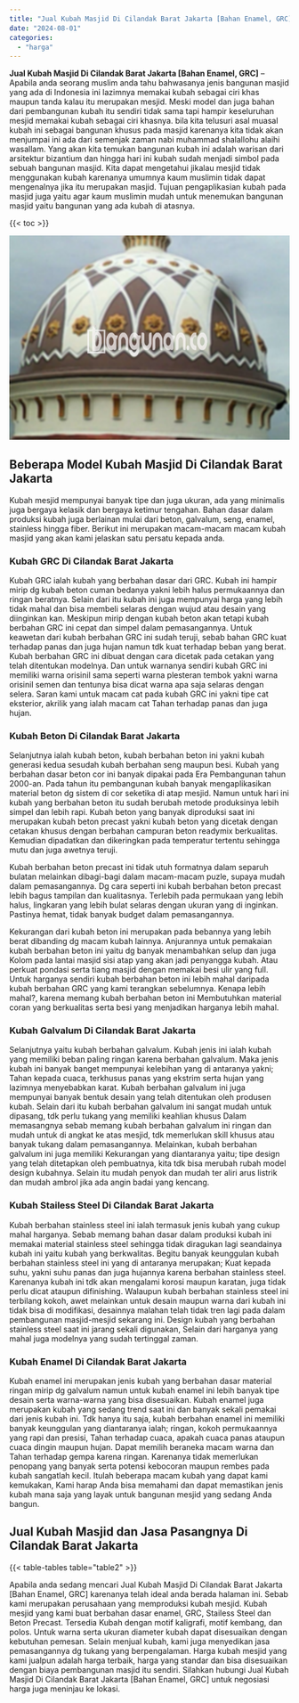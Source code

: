 ```yaml
---
title: "Jual Kubah Masjid Di Cilandak Barat Jakarta [Bahan Enamel, GRC]"
date: "2024-08-01"
categories: 
  - "harga"
---
```


**Jual Kubah Masjid Di Cilandak Barat Jakarta \[Bahan Enamel, GRC\]** – Apabila anda seorang muslim anda tahu bahwasanya jenis bangunan masjid yang ada di Indonesia ini lazimnya memakai kubah sebagai ciri khas maupun tanda kalau itu merupakan mesjid. Meski model dan juga bahan dari pembangunan kubah itu sendiri tidak sama tapi hampir keseluruhan mesjid memakai kubah sebagai ciri khasnya. bila kita telusuri asal muasal kubah ini sebagai bangunan khusus pada masjid karenanya kita tidak akan menjumpai ini ada dari semenjak zaman nabi muhammad shalallohu alaihi wasallam. Yang akan kita temukan bangunan kubah ini adalah warisan dari arsitektur bizantium dan hingga hari ini kubah sudah menjadi simbol pada sebuah bangunan masjid. Kita dapat mengetahui jikalau mesjid tidak menggunakan kubah karenanya umumnya kaum muslimin tidak dapat mengenalnya jika itu merupakan masjid. Tujuan pengaplikasian kubah pada masjid juga yaitu agar kaum muslimin mudah untuk menemukan bangunan masjid yaitu bangunan yang ada kubah di atasnya.

{{< toc >}}

![Jual Kubah Masjid Di Cilandak Barat Jakarta [Bahan Enamel, GRC]](/images/jual-kubah-masjid-41.png)

## Beberapa Model Kubah Masjid Di Cilandak Barat Jakarta

Kubah mesjid mempunyai banyak tipe dan juga ukuran, ada yang minimalis juga bergaya kelasik dan bergaya ketimur tengahan. Bahan dasar dalam produksi kubah juga berlainan mulai dari beton, galvalum, seng, enamel, stainless hingga fiber. Berikut ini merupakan macam-macam macam kubah masjid yang akan kami jelaskan satu persatu kepada anda.

### Kubah GRC Di Cilandak Barat Jakarta

Kubah GRC ialah kubah yang berbahan dasar dari GRC. Kubah ini hampir mirip dg kubah beton cuman bedanya yakni lebih halus permukaannya dan ringan beratnya. Selain dari itu kubah ini juga mempunyai harga yang lebih tidak mahal dan bisa membeli selaras dengan wujud atau desain yang diinginkan kan. Meskipun mirip dengan kubah beton akan tetapi kubah berbahan GRC ini cepat dan simpel dalam pemasangannya. Untuk keawetan dari kubah berbahan GRC ini sudah teruji, sebab bahan GRC kuat terhadap panas dan juga hujan namun tdk kuat terhadap beban yang berat. Kubah berbahan GRC ini dibuat dengan cara dicetak pada cetakan yang telah ditentukan modelnya. Dan untuk warnanya sendiri kubah GRC ini memiliki warna orisinil sama seperti warna plesteran tembok yakni warna orisinil semen dan tentunya bisa dicat warna apa saja selaras dengan selera. Saran kami untuk macam cat pada kubah GRC ini yakni tipe cat eksterior, akrilik yang ialah macam cat Tahan terhadap panas dan juga hujan.

### Kubah Beton Di Cilandak Barat Jakarta

Selanjutnya ialah kubah beton, kubah berbahan beton ini yakni kubah generasi kedua sesudah kubah berbahan seng maupun besi. Kubah yang berbahan dasar beton cor ini banyak dipakai pada Era Pembangunan tahun 2000-an. Pada tahun itu pembangunan kubah banyak mengaplikasikan material beton dg sistem di cor seketika di atap mesjid. Namun untuk hari ini kubah yang berbahan beton itu sudah berubah metode produksinya lebih simpel dan lebih rapi. Kubah beton yang banyak diproduksi saat ini merupakan kubah beton precast yakni kubah beton yang dicetak dengan cetakan khusus dengan berbahan campuran beton readymix berkualitas. Kemudian dipadatkan dan dikeringkan pada temperatur tertentu sehingga mutu dan juga awetnya teruji.

Kubah berbahan beton precast ini tidak utuh formatnya dalam separuh bulatan melainkan dibagi-bagi dalam macam-macam puzle, supaya mudah dalam pemasangannya. Dg cara seperti ini kubah berbahan beton precast lebih bagus tampilan dan kualitasnya. Terlebih pada permukaan yang lebih halus, lingkaran yang lebih bulat selaras dengan ukuran yang di inginkan. Pastinya hemat, tidak banyak budget dalam pemasangannya.

Kekurangan dari kubah beton ini merupakan pada bebannya yang lebih berat dibanding dg macam kubah lainnya. Anjurannya untuk pemakaian kubah berbahan beton ini yaitu dg banyak menambahkan selup dan juga Kolom pada lantai masjid sisi atap yang akan jadi penyangga kubah. Atau perkuat pondasi serta tiang masjid dengan memakai besi ulir yang full. Untuk harganya sendiri kubah berbahan beton ini lebih mahal daripada kubah berbahan GRC yang kami terangkan sebelumnya. Kenapa lebih mahal?, karena memang kubah berbahan beton ini Membutuhkan material coran yang berkualitas serta besi yang menjadikan harganya lebih mahal.

### Kubah Galvalum Di Cilandak Barat Jakarta

Selanjutnya yaitu kubah berbahan galvalum. Kubah jenis ini ialah kubah yang memiliki beban paling ringan karena berbahan galvalum. Maka jenis kubah ini banyak banget mempunyai kelebihan yang di antaranya yakni; Tahan kepada cuaca, terkhusus panas yang ekstrim serta hujan yang lazimnya menyebabkan karat. Kubah berbahan galvalum ini juga mempunyai banyak bentuk desain yang telah ditentukan oleh produsen kubah. Selain dari itu kubah berbahan galvalum ini sangat mudah untuk dipasang, tdk perlu tukang yang memiliki keahlian khusus Dalam memasangnya sebab memang kubah berbahan galvalum ini ringan dan mudah untuk di angkat ke atas mesjid, tdk memerlukan skill khusus atau banyak tukang dalam pemasangannya. Melainkan, kubah berbahan galvalum ini juga memiliki Kekurangan yang diantaranya yaitu; tipe design yang telah ditetapkan oleh pembuatnya, kita tdk bisa merubah rubah model design kubahnya. Selain itu mudah penyok dan mudah ter aliri arus listrik dan mudah ambrol jika ada angin badai yang kencang.

### Kubah Stailess Steel Di Cilandak Barat Jakarta

Kubah berbahan stainless steel ini ialah termasuk jenis kubah yang cukup mahal harganya. Sebab memang bahan dasar dalam produksi kubah ini memakai material stainless steel sehingga tidak diragukan lagi seandainya kubah ini yaitu kubah yang berkwalitas. Begitu banyak keunggulan kubah berbahan stainless steel ini yang di antaranya merupakan; Kuat kepada suhu, yakni suhu panas dan juga hujannya karena berbahan stainless steel. Karenanya kubah ini tdk akan mengalami korosi maupun karatan, juga tidak perlu dicat ataupun difinishing. Walaupun kubah berbahan stainless steel ini terbilang kokoh, awet melainkan untuk desain maupun warna dari kubah ini tidak bisa di modifikasi, desainnya malahan telah tidak tren lagi pada dalam pembangunan masjid-mesjid sekarang ini. Design kubah yang berbahan stainless steel saat ini jarang sekali digunakan, Selain dari harganya yang mahal juga modelnya yang sudah tertinggal zaman.

### Kubah Enamel Di Cilandak Barat Jakarta

Kubah enamel ini merupakan jenis kubah yang berbahan dasar material ringan mirip dg galvalum namun untuk kubah enamel ini lebih banyak tipe desain serta warna-warna yang bisa disesuaikan. Kubah enamel juga merupakan kubah yang sedang trend saat ini dan banyak sekali pemakai dari jenis kubah ini. Tdk hanya itu saja, kubah berbahan enamel ini memiliki banyak keunggulan yang diantaranya ialah; ringan, kokoh permukaannya yang rapi dan presisi, Tahan terhadap cuaca, apakah cuaca panas ataupun cuaca dingin maupun hujan. Dapat memilih beraneka macam warna dan Tahan terhadap gempa karena ringan. Karenanya tidak memerlukan penopang yang banyak serta potensi kebocoran maupun rembes pada kubah sangatlah kecil. Itulah beberapa macam kubah yang dapat kami kemukakan, Kami harap Anda bisa memahami dan dapat memastikan jenis kubah mana saja yang layak untuk bangunan mesjid yang sedang Anda bangun.

## Jual Kubah Masjid dan Jasa Pasangnya Di Cilandak Barat Jakarta

{{< table-tables table="table2" >}}

Apabila anda sedang mencari Jual Kubah Masjid Di Cilandak Barat Jakarta \[Bahan Enamel, GRC\] karenanya telah ideal anda berada halaman ini. Sebab kami merupakan perusahaan yang memproduksi kubah mesjid. Kubah mesjid yang kami buat berbahan dasar enamel, GRC, Stailess Steel dan Beton Precast. Tersedia Kubah dengan motif kaligrafi, motif kembang, dan polos. Untuk warna serta ukuran diameter kubah dapat disesuaikan dengan kebutuhan pemesan. Selain menjual kubah, kami juga menyedikan jasa pemasangannya dg tukang yang berpengalaman. Harga kubah mesjid yang kami jualpun adalah harga terbaik, harga yang standar dan bisa disesuaikan dengan biaya pembangunan masjid itu sendiri. Silahkan hubungi Jual Kubah Masjid Di Cilandak Barat Jakarta \[Bahan Enamel, GRC\] untuk negosiasi harga juga meninjau ke lokasi.
